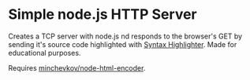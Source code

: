 Simple node.js HTTP Server
==========================

Creates a TCP server with node.js nd responds to the browser's GET by sending it's
source code highlighted with [Syntax
Highlighter](http://alexgorbatchev.com/SyntaxHighlighter/ "Syntax
Highlighter").
Made for educational purposes.

Requires
[minchevkov/node-html-encoder](http://alexgorbatchev.com/SyntaxHighlighter/
"Encoder").
